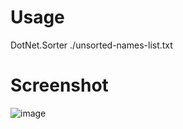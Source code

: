 # Usage
DotNet.Sorter ./unsorted-names-list.txt

# Screenshot
![image](https://drive.google.com/uc?export=view&id=1JCJ2KXVgh5nS_DWZntknaND0c_S_ccgl)
